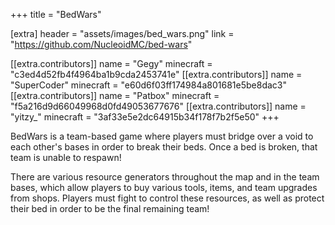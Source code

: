 +++
title = "BedWars"

[extra]
header = "assets/images/bed_wars.png"
link = "https://github.com/NucleoidMC/bed-wars"

[[extra.contributors]]
name = "Gegy"
minecraft = "c3ed4d52fb4f4964ba1b9cda2453741e"
[[extra.contributors]]
name = "SuperCoder"
minecraft = "e60d6f03ff174984a801681e5be8dac3"
[[extra.contributors]]
name = "Patbox"
minecraft = "f5a216d9d66049968d0fd49053677676"
[[extra.contributors]]
name = "yitzy_"
minecraft = "3af33e5e2dc64915b34f178f7b2f5e50"
+++

BedWars is a team-based game where players must bridge over a void to each other's bases in order to break their beds. Once a bed is broken, that team is unable to respawn!

There are various resource generators throughout the map and in the team bases, which allow players to buy various tools, items, and team upgrades from shops. Players must fight to control these resources, as well as protect their bed in order to be the final remaining team!